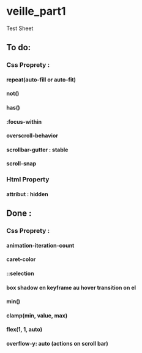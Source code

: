 # veille_part1

Test Sheet

## To do:

### Css Proprety :

#### repeat(auto-fill or auto-fit)

#### not()

#### has()

#### :focus-within

#### overscroll-behavior

#### scrollbar-gutter : stable

#### scroll-snap

### Html Property

#### attribut : hidden

## Done :

### Css Proprety :

#### animation-iteration-count

#### caret-color

#### ::selection

#### box shadow en keyframe au hover transition on el

#### min()

#### clamp(min, value, max)

#### flex(1, 1, auto)

#### overflow-y: auto (actions on scroll bar)
